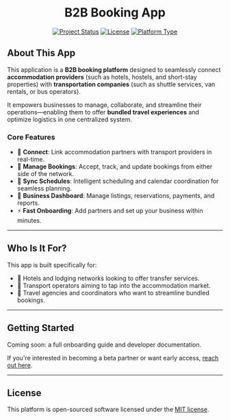 <h1 align="center">B2B Booking App</h1>

<p align="center">
<a href="#"><img src="https://img.shields.io/badge/status-beta-blue" alt="Project Status"></a>
<a href="#"><img src="https://img.shields.io/badge/license-MIT-green" alt="License"></a>
<a href="#"><img src="https://img.shields.io/badge/platform-B2B-lightgrey" alt="Platform Type"></a>
</p>

## About This App

This application is a **B2B booking platform** designed to seamlessly connect **accommodation providers** (such as hotels, hostels, and short-stay properties) with **transportation companies** (such as shuttle services, van rentals, or bus operators).

It empowers businesses to manage, collaborate, and streamline their operations—enabling them to offer **bundled travel experiences** and optimize logistics in one centralized system.

### Core Features

- 🔗 **Connect**: Link accommodation partners with transport providers in real-time.
- 🧾 **Manage Bookings**: Accept, track, and update bookings from either side of the network.
- 📅 **Sync Schedules**: Intelligent scheduling and calendar coordination for seamless planning.
- 💼 **Business Dashboard**: Manage listings, reservations, payments, and reports.
- ⚡ **Fast Onboarding**: Add partners and set up your business within minutes.

---

## Who Is It For?

This app is built specifically for:

- 🏨 Hotels and lodging networks looking to offer transfer services.
- 🚐 Transport operators aiming to tap into the accommodation market.
- 🧩 Travel agencies and coordinators who want to streamline bundled bookings.

---

## Getting Started

Coming soon: a full onboarding guide and developer documentation.

If you're interested in becoming a beta partner or want early access, [reach out here](mailto:info@yourapp.com).

---

## License

This platform is open-sourced software licensed under the [MIT license](https://opensource.org/licenses/MIT).
